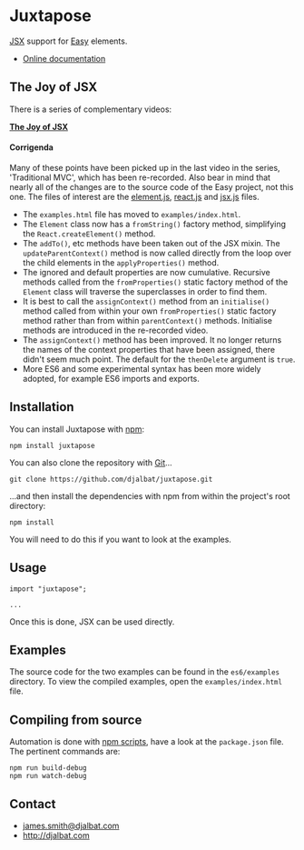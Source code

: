 # Juxtapose

[JSX](https://facebook.github.io/react/docs/jsx-in-depth.html) support for [Easy](https://github.com/djalbat/Easy) elements.

 * [Online documentation](http://juxtapose.info)

## The Joy of JSX

There is a series of complementary videos:

**[The Joy of JSX](https://vimeo.com/album/4562013)**

#### Corrigenda

Many of these points have been picked up in the last video in the series, 'Traditional MVC', which has been re-recorded. Also bear in mind that nearly all of the changes are to the source code of the Easy project, not this one. The files of interest are the [element.js](https://github.com/djalbat/Easy/blob/master/es6/element.js), [react.js](https://github.com/djalbat/Easy/blob/master/es6/react.js) and [jsx.js](https://github.com/djalbat/Easy/blob/master/es6/mixins/jsx.js) files.

- The `examples.html` file has moved to `examples/index.html`. 
- The `Element` class now has a `fromString()` factory method, simplifying the `React.createElement()` method.
- The `addTo()`, etc methods have been taken out of the JSX mixin. The `updateParentContext()` method is now called directly from the loop over the child elements in the `applyProperties()` method.
- The ignored and default properties are now cumulative. Recursive methods called from the `fromProperties()` static factory method of the `Element` class will traverse the superclasses in order to find them.
- It is best to call the `assignContext()` method from an `initialise()` method called from within your own `fromProperties()` static factory method rather than from within `parentContext()` methods. Initialise methods are introduced in the re-recorded video.
- The `assignContext()` method has been improved. It no longer returns the names of the context properties that have been assigned, there didn't seem much point. The default for the `thenDelete` argument is `true`.
- More ES6 and some experimental syntax has been more widely adopted, for example ES6 imports and exports.

## Installation

You can install Juxtapose with [npm](https://www.npmjs.com/):

    npm install juxtapose

You can also clone the repository with [Git](https://git-scm.com/)...

    git clone https://github.com/djalbat/juxtapose.git

...and then install the dependencies with npm from within the project's root directory:

    npm install

You will need to do this if you want to look at the examples.

## Usage

```
import "juxtapose";

...
```

Once this is done, JSX can be used directly.

## Examples

The source code for the two examples can be found in the `es6/examples` directory. To view the compiled examples, open the `examples/index.html` file.

## Compiling from source

Automation is done with [npm scripts](https://docs.npmjs.com/misc/scripts), have a look at the `package.json` file. The pertinent commands are:

    npm run build-debug
    npm run watch-debug
    
## Contact

- james.smith@djalbat.com
- http://djalbat.com
